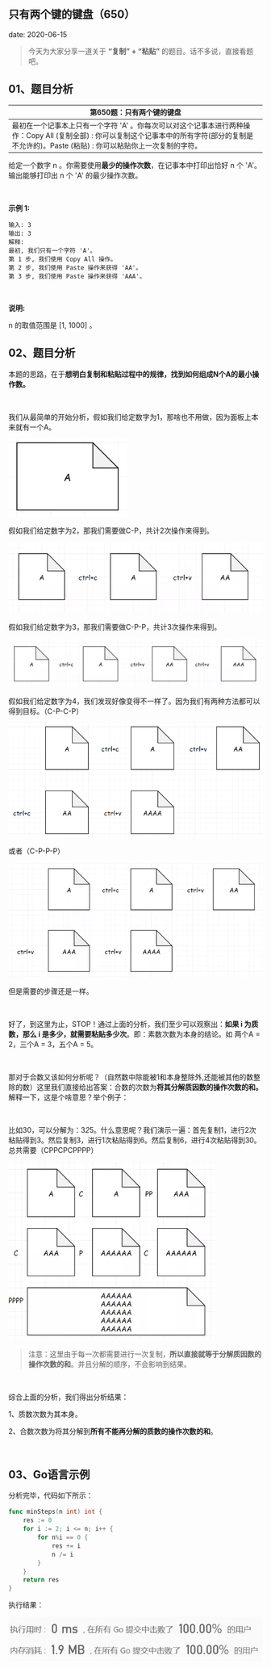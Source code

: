  
##	只有两个键的键盘（650）
date:	2020-06-15
 

>今天为大家分享一道关于 **“复制” + “粘贴”** 的题目。话不多说，直接看题吧。

## 01、题目分析

| 第650题：只有两个键的键盘                                    |
| ------------------------------------------------------------ |
| 最初在一个记事本上只有一个字符  'A' 。你每次可以对这个记事本进行两种操作：Copy All (复制全部) : 你可以复制这个记事本中的所有字符(部分的复制是不允许的)。Paste (粘贴) : 你可以粘贴你上一次复制的字符。 |

给定一个数字 n 。你需要使用**最少的操作次数**，在记事本中打印出恰好 n 个 'A'。输出能够打印出 n 个 'A' 的最少操作次数。

<br/>

**示例 1:**

```
输入: 3
输出: 3
解释:
最初, 我们只有一个字符 'A'。
第 1 步, 我们使用 Copy All 操作。
第 2 步, 我们使用 Paste 操作来获得 'AA'。
第 3 步, 我们使用 Paste 操作来获得 'AAA'。
```

<br/>

**说明:**

n 的取值范围是 [1, 1000] 。

## 02、题目分析

本题的思路，在于**想明白复制和粘贴过程中的规律，找到如何组成N个A的最小操作数。**

<br/>

我们从最简单的开始分析，假如我们给定数字为1，那啥也不用做，因为面板上本来就有一个A。

<img src="02/1.jpg" alt="PNG" style="zoom: 67%;" />

假如我们给定数字为2，那我们需要做C-P，共计2次操作来得到。

<img src="02/2.jpg" alt="PNG" style="zoom: 67%;" />

假如我们给定数字为3，那我们需要做C-P-P，共计3次操作来得到。

<img src="02/3.jpg" alt="PNG" style="zoom: 67%;" />

假如我们给定数字为4，我们发现好像变得不一样了。因为我们有两种方法都可以得到目标。（C-P-C-P）

<img src="02/4.png" alt="PNG" style="zoom: 67%;" />

或者（C-P-P-P）

<img src="02/5.jpg" alt="PNG" style="zoom: 67%;" />

但是需要的步骤还是一样。

<br/>

好了，到这里为止，STOP！通过上面的分析，我们至少可以观察出：**如果 i 为质数，那么 i 是多少，就需要粘贴多少次**。即：素数次数为本身的结论。如 两个A = 2，三个A = 3，五个A = 5。

<br/>

那对于合数又该如何分析呢？（自然数中除能被1和本身整除外,还能被其他的数整除的数）这里我们直接给出答案：合数的次数为**将其分解质因数的操作次数的和。** 解释一下，这是个啥意思？举个例子：

<br/>

比如30，可以分解为：3*2*5。什么意思呢？我们演示一遍：首先复制1，进行2次粘贴得到3。然后复制3，进行1次粘贴得到6。然后复制6，进行4次粘贴得到30。总共需要（CPPCPCPPPP）

<img src="02/6.jpg" alt="PNG" style="zoom: 67%;" />

> 注意：这里由于每一次都需要进行一次复制，**所以直接就等于分解质因数的操作次数的和**。并且分解的顺序，不会影响到结果。

<br/>

综合上面的分析，我们得出分析结果：

1、质数次数为其本身。

2、合数次数为将其分解到**所有不能再分解的质数的操作次数的和**。

<br/>

## 03、Go语言示例

分析完毕，代码如下所示：

```go
func minSteps(n int) int {
	res := 0
	for i := 2; i <= n; i++ {
		for n%i == 0 {
			res += i
			n /= i
		}
	}
	return res
}
```

执行结果：

<img src="02/7.jpg" alt="PNG" style="zoom: 80%;" />